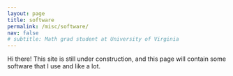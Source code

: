 ```yaml
---
layout: page
title: software
permalink: /misc/software/
nav: false
# subtitle: Math grad student at University of Virginia
---
```


Hi there! This site is still under construction, and this page will contain some software that I use and like a lot.

